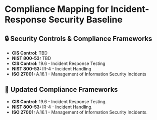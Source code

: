 # Compliance Mapping for Incident-Response Security Baseline
## 🔒 Security Controls & Compliance Frameworks
- **CIS Control:** TBD
- **NIST 800-53:** TBD
- **CIS Control:** 19.6 - Incident Response Testing
- **NIST 800-53:** IR-4 - Incident Handling
- **ISO 27001:** A.16.1 - Management of Information Security Incidents

## 📜 Updated Compliance Frameworks
- **CIS Control:** 19.6 - Incident Response Testing.
- **NIST 800-53:** IR-4 - Incident Handling.
- **ISO 27001:** A.16.1 - Management of Information Security Incidents.
